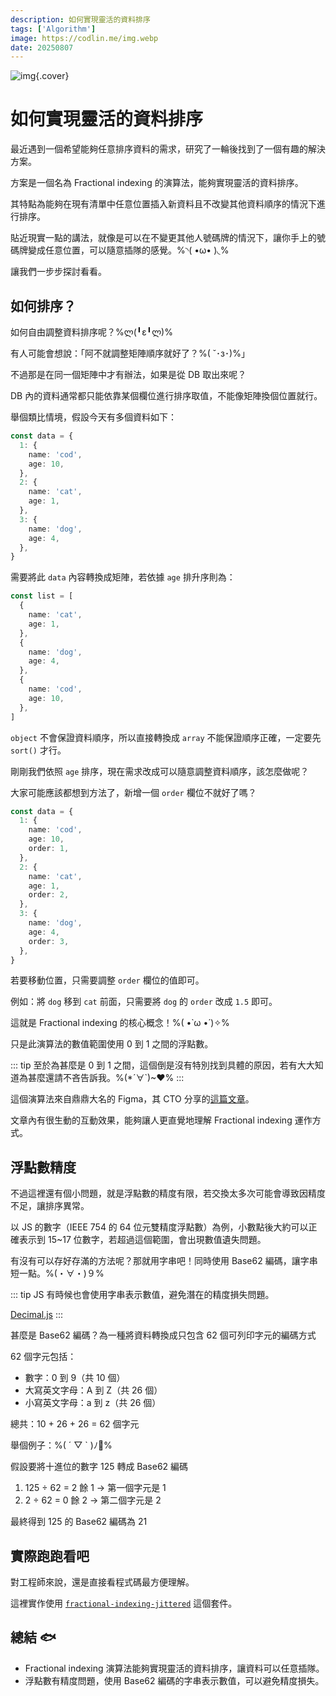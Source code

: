 ```yaml
---
description: 如何實現靈活的資料排序
tags: ['Algorithm']
image: https://codlin.me/img.webp
date: 20250807
---
```


![img](/img.webp){.cover}

# 如何實現靈活的資料排序

最近遇到一個希望能夠任意排序資料的需求，研究了一輪後找到了一個有趣的解決方案。

方案是一個名為 Fractional indexing 的演算法，能夠實現靈活的資料排序。

其特點為能夠在現有清單中任意位置插入新資料且不改變其他資料順序的情況下進行排序。

貼近現實一點的講法，就像是可以在不變更其他人號碼牌的情況下，讓你手上的號碼牌變成任意位置，可以隨意插隊的感覺。%◝( •ω• )◟%

讓我們一步步探討看看。

## 如何排序？

如何自由調整資料排序呢？%ლ(╹ε╹ლ)%

有人可能會想說：「阿不就調整矩陣順序就好了？%( ˘･з･)%」

不過那是在同一個矩陣中才有辦法，如果是從 DB 取出來呢？

DB 內的資料通常都只能依靠某個欄位進行排序取值，不能像矩陣換個位置就行。

舉個類比情境，假設今天有多個資料如下：

```ts
const data = {
  1: {
    name: 'cod',
    age: 10,
  },
  2: {
    name: 'cat',
    age: 1,
  },
  3: {
    name: 'dog',
    age: 4,
  },
}
```

需要將此 `data` 內容轉換成矩陣，若依據 `age` 排升序則為：

```ts
const list = [
  {
    name: 'cat',
    age: 1,
  },
  {
    name: 'dog',
    age: 4,
  },
  {
    name: 'cod',
    age: 10,
  },
]
```

`object` 不會保證資料順序，所以直接轉換成 `array` 不能保證順序正確，一定要先 `sort()` 才行。

剛剛我們依照 `age` 排序，現在需求改成可以隨意調整資料順序，該怎麼做呢？

大家可能應該都想到方法了，新增一個 `order` 欄位不就好了嗎？

```ts
const data = {
  1: {
    name: 'cod',
    age: 10,
    order: 1,
  },
  2: {
    name: 'cat',
    age: 1,
    order: 2,
  },
  3: {
    name: 'dog',
    age: 4,
    order: 3,
  },
}
```

若要移動位置，只需要調整 `order` 欄位的值即可。

例如：將 `dog` 移到 `cat` 前面，只需要將 `dog` 的 `order` 改成 `1.5` 即可。

這就是 Fractional indexing 的核心概念！%( •̀ ω •́ )✧%

只是此演算法的數值範圍使用 0 到 1 之間的浮點數。

::: tip
至於為甚麼是 0 到 1 之間，這個倒是沒有特別找到具體的原因，若有大大知道為甚麼還請不吝告訴我。%(*´∀`)~♥%
:::

這個演算法來自鼎鼎大名的 Figma，其 CTO 分享的[這篇文章](https://madebyevan.com/algos/crdt-fractional-indexing/)。

文章內有很生動的互動效果，能夠讓人更直覺地理解 Fractional indexing 運作方式。

## 浮點數精度

不過這裡還有個小問題，就是浮點數的精度有限，若交換太多次可能會導致因精度不足，讓排序異常。

以 JS 的數字（IEEE 754 的 64 位元雙精度浮點數）為例，小數點後大約可以正確表示到 15~17 位數字，若超過這個範圍，會出現數值遺失問題。

有沒有可以存好存滿的方法呢？那就用字串吧！同時使用 Base62 編碼，讓字串短一點。%(・∀・)９%

::: tip
JS 有時候也會使用字串表示數值，避免潛在的精度損失問題。

[Decimal.js](https://github.com/MikeMcl/decimal.js?tab=readme-ov-file#use:~:text=it%20is%20recommended%20to%20pass%20strings%20rather%20than%20numbers%20to%20avoid%20a%20potential%20loss%20of%20precision.)
:::

甚麼是 Base62 編碼？為一種將資料轉換成只包含 62 個可列印字元的編碼方式

62 個字元包括：

- 數字：0 到 9（共 10 個）
- 大寫英文字母：A 到 Z（共 26 個）
- 小寫英文字母：a 到 z（共 26 個）

總共：10 + 26 + 26 = 62 個字元

舉個例子：%( ´ ▽ ` )ﾉ🌰%

假設要將十進位的數字 125 轉成 Base62 編碼

1. 125 ÷ 62 = 2 餘 1 → 第一個字元是 1
1. 2 ÷ 62 = 0 餘 2 → 第二個字元是 2

最終得到 125 的 Base62 編碼為 21

## 實際跑跑看吧

對工程師來說，還是直接看程式碼最方便理解。

這裡實作使用 [`fractional-indexing-jittered`](https://www.npmjs.com/package/fractional-indexing-jittered) 這個套件。

## 總結 🐟

- Fractional indexing 演算法能夠實現靈活的資料排序，讓資料可以任意插隊。
- 浮點數有精度問題，使用 Base62 編碼的字串表示數值，可以避免精度損失。
